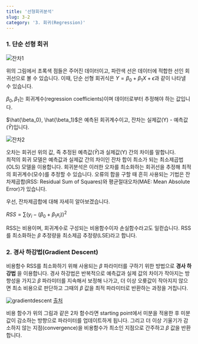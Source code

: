 ```yaml
---
title: '선형회귀분석'
slug: 3-2
category: '3. 회귀(Regression)'
---
```


### 1. 단순 선형 회귀

![잔차1](/ml/3-2/residual1.png)

위의 그림에서 초록색 점들은 주어진 데이터이고, 파란색 선은 데이터에 적합한 선인 회귀선으로 볼 수 있습니다. 
이때,  단순 선형 회귀식은 ${Y = \beta_0 + \beta_1X + \epsilon}$과 같이 나타낼 수 있습니다. 

$\beta_0, \beta_1$는 회귀계수(regression coefficients)이며 데이터로부터 추정해야 하는 값입니다.

$\hat{\beta_0}, \hat{\beta_1}$은 예측된 회귀계수이고, 잔차는 실제값(Y) - 예측값($\hat{Y}$)입니다.

![잔차2](/ml/3-2/residual2.png)

오차는 회귀선 위의 값, 즉 추정된 예측값($\hat{Y}$)과 실제값(Y) 간의 차이를 말합니다.  
최적의 회귀 모델은 예측값과 실제값 간의 차이인 잔차 합이 최소가 되는 최소제곱법(OLS) 모델을 이용합니다.
회귀분석은 이러한 오차를 최소화하는 회귀선을 추정해 최적의 회귀계수(모수)를 추정할 수 있습니다. 
오류의 합을 구할 때 흔히 사용되는 기법은 잔차제곱합(RSS: Residual Sum of Squares)와 평균절대오차(MAE: Mean Absolute Error)가 있습니다.


우선, 잔차제곱합에 대해 자세히 알아보겠습니다.

${RSS = \sum (y_i - (\beta_0 + \beta_1x_i))^2}$

RSS는 비용이며, 회귀계수로 구성되는 비용함수이자 손실함수라고도 일컫습니다. 
RSS를 최소화하는 $\beta$ 추정량을 최소제곱 추정량(LSE)라고 합니다.


### 2. 경사 하강법(Gradient Descent)

비용함수 RSS를 최소화하기 위해 사용되는 $\beta$ 파라미터를 구하기 위한 방법으로 **경사 하강법** 을 이용합니다.
경사 하강법은 반복적으로 예측값과 실제 값의 차이가 작아지는 방향성을 가지고 $\beta$ 파라미터를 지속해서 보정해 나가고, 더 이상 오륫값이 작아지지 않으면 최소 비용으로 판단하고 그때의 $\beta$ 값을 최적 파라미터로 반환하는 과정을 거칩니다.

![gradientdescent](/ml/3-2/gradientdescent.png)
[출처](<https://bioinformaticsandme.tistory.com/125>)

비용 함수가 위의 그림과 같은 2차 함수라면 starting point에서 미분을 적용한 후 미분값이 감소하는 방향으로 파라미터를 업데이트하게 됩니다. 
그리고 더 이상 기울기가 감소하지 않는 지점(convergence)을 비용함수가 최소인 지점으로 간주하고 $\beta$ 값을 반환합니다.



